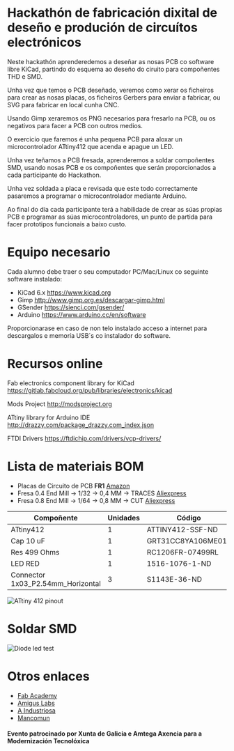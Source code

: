 # Hackathón de fabricación dixital de deseño e produción de circuítos electrónicos

Neste hackathón aprenderedemos a deseñar as nosas PCB co software libre KiCad, partindo do esquema ao deseño do ciruito para compoñentes THD e SMD.

Unha vez que temos o PCB deseñado, veremos como xerar os ficheiros para crear as nosas placas, os ficheiros Gerbers para enviar a fabricar, ou SVG para fabricar en local cunha CNC.

Usando Gimp xeraremos os PNG necesarios para fresarlo na PCB, ou os negativos para facer a PCB con outros medios.

O exercicio que faremos é unha pequena PCB para aloxar un microcontrolador ATtiny412 que acenda e apague un LED.

Unha vez teñamos a PCB fresada, aprenderemos a soldar compoñentes SMD, usando nosas PCB e os compoñentes que serán proporcionados a cada participante do Hackathon.

Unha vez soldada a placa e revisada que este todo correctamente pasaremos a programar o microcontrolador mediante Arduino.

Ao final do día cada participante terá a habilidade de crear as súas propias PCB e programar as súas microcontroladores, un punto de partida para facer prototipos funcionais a baixo custo.

# Equipo necesario

Cada alumno debe traer o seu computador PC/Mac/Linux co seguinte software instalado:

- KiCad 6.x https://www.kicad.org
- Gimp http://www.gimp.org.es/descargar-gimp.html
- GSender https://sienci.com/gsender/
- Arduino https://www.arduino.cc/en/software

Proporcionarase en caso de non telo instalado acceso a internet para descargalos e memoría USB´s co instalador do software.

# Recursos online

Fab electronics component library for KiCad https://gitlab.fabcloud.org/pub/libraries/electronics/kicad

Mods Project http://modsproject.org

ATtiny library for Arduino IDE http://drazzy.com/package_drazzy.com_index.json

FTDI Drivers https://ftdichip.com/drivers/vcp-drivers/

# Lista de materiais BOM

- Placas de Circuito de PCB **FR1** [Amazon](https://www.amazon.es/dp/B087M1GDCP?psc=1&smid=A839N7HCQOMKL&ref_=chk_typ_imgToDp)
- Fresa 0.4 End Mill -> 1/32 -> 0,4 MM -> TRACES [Aliexpress](https://es.aliexpress.com/item/32914096470.html?spm=a2g0o.order_list.0.0.19bb194dGODsyC&gatewayAdapt=glo2esp)
- Fresa 0.8 End Mill -> 1/64 -> 0,8 MM -> CUT [Aliexpress](https://es.aliexpress.com/item/32914096470.html?spm=a2g0o.order_list.0.0.19bb194dGODsyC&gatewayAdapt=glo2esp)

| Compoñente | Unidades | Código | Tenda | Footprint |
| ----- | ---- | ---- | ---- | ---- |
| ATtiny412 | 1 | ATTINY412-SSF-ND | [Digikey](https://www.digikey.es/en/products/detail/microchip-technology/ATTINY412-SSF/9947539) | SOIC-8_3.9x4.9mm_P1.27mm |
| Cap 10 uF | 1 | GRT31CC8YA106ME01L | [Digikey](https://www.digikey.es/en/products/detail/murata-electronics/GRT31CC8YA106ME01L/5416847) | C_1206 |
| Res 499 Ohms | 1 | RC1206FR-07499RL | [Digikey](https://www.digikey.es/en/products/detail/yageo/RC1206FR-07499RL/728944) | R_1206 |
| LED RED | 1 | 1516-1076-1-ND  | [Digikey](https://www.digikey.es/es/products/detail/qt-brightek-qtb/QBLP615-R/4814674) | LED_1206 |
| Connector 1x03_P2.54mm_Horizontal | 3 | S1143E-36-ND  | [Digikey](https://www.digikey.es/es/products/detail/sullins-connector-solutions/GBC36SGSN-M89/862355) | PinHeader_1x03_P2.54mm_Horizontal_SMD |

![ATtiny 412 pinout](https://github.com/CyberMODE/Hackathon-Fabricacion-Digital-Electronica/blob/main/images/ATtiny412-pinout.jpg)

# Soldar SMD

![Diode led test](https://github.com/CyberMODE/Hackathon-Fabricacion-Digital-Electronica/blob/main/images/diode_led_test.jpg)

# Otros enlaces

- [Fab Academy](https://fabacademy.org)
- [Amigus Labs](https://www.amiguslabs.org)
- [A Industriosa](https://aindustriosa.org)
- [Mancomun](https://www.mancomun.gal/es/)

#### Evento patrocinado por Xunta de Galicia e Amtega Axencia para a Modernización Tecnolóxica



